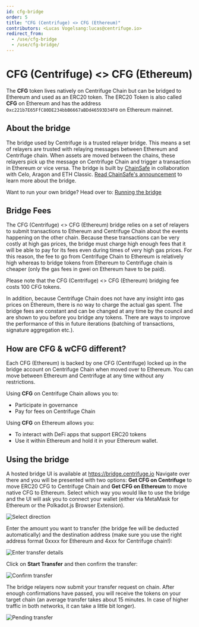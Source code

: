 ```yaml
---
id: cfg-bridge
order: 5
title: "CFG (Centrifuge) <> CFG (Ethereum)"
contributors: <Lucas Vogelsang:lucas@centrifuge.io>
redirect_from:
  - /use/cfg-bridge
  - /use/cfg-bridge/
---
```


# CFG (Centrifuge) <> CFG (Ethereum)

The **CFG** token lives natively on Centrifuge Chain but can be bridged to Ethereum and used as an ERC20 token. The ERC20 Token is also called **CFG** on Ethereum and has the address `0xc221b7E65FfC80DE234bbB6667aBDd46593D34F0` on Ethereum mainnet.

## About the bridge

The bridge used by Centrifuge is a trusted relayer bridge. This means a set of relayers are trusted with relaying messages between Ethereum and Centrifuge chain. When assets are moved between the chains, these relayers pick up the message on Centrifuge Chain and trigger a transaction in Ethereum or vice versa. The bridge is built by [ChainSafe](https://chainsafe.io) in collaboration with Celo, Aragon and ETH Classic. [Read ChainSafe's announcement](https://medium.com/chainsafe-systems/chainsafe-building-chainbridge-49d51ff2e0a2) to learn more about the bridge.

Want to run your own bridge? Head over to: [Running the bridge](/developer/bridge/)

## Bridge Fees
The CFG (Centrifuge) <> CFG (Ethereum) bridge relies on a set of relayers to submit transactions to Ethereum and Centrifuge Chain about the events happening on the other chain. Because these transactions can be very costly at high gas prices, the bridge must charge high enough fees that it will be able to pay for its fees even during times of very high gas prices. For this reason, the fee to go from Centrifuge Chain to Ethereum is relatively high whereas to bridge tokens from Ethereum to Centrifuge chain is cheaper (only the gas fees in gwei on Ethereum have to be paid).

Please note that the CFG (Centrifuge) <> CFG (Ethereum) bridging fee costs 100 CFG tokens.

In addition, because Centrifuge Chain does not have any insight into gas prices on Ethereum, there is no way to charge the actual gas spent. The bridge fees are constant and can be changed at any time by the council and are shown to you before you bridge any tokens. There are ways to improve the performance of this in future iterations (batching of transactions, signature aggregation etc.).

## How are CFG & wCFG different?

Each CFG (Ethereum) is backed by one CFG (Centrifuge) locked up in the bridge account on Centrifuge Chain when moved over to Ethereum. You can move between Ethereum and Centrifuge at any time without any restrictions.

Using **CFG** on Centrifuge Chain allows you to:

- Participate in governance
- Pay for fees on Centrifuge Chain

Using **CFG** on Ethereum allows you:

- To interact with DeFi apps that support ERC20 tokens
- Use it within Ethereum and hold it in your Ethereum wallet.

## Using the bridge

A hosted bridge UI is available at https://bridge.centrifuge.io Navigate over there and you will be presented with two options: **Get CFG on Centrifuge** to move ERC20 CFG to Centrifuge Chain and **Get CFG on Ethereum** to move native CFG to Ethereum. Select which way you would like to use the bridge and the UI will ask you to connect your wallet (either via MetaMask for Ethereum or the Polkadot.js Browser Extension).

![Select direction](./images/bridge_select_direction.png)

Enter the amount you want to transfer (the bridge fee will be deducted automatically) and the destination address (make sure you use the right address format 0xxxx for Ethereum and 4xxx for Centrifuge chain!):

![Enter transfer details](image.png)

Click on **Start Transfer** and then confirm the transfer:

![Confirm transfer](./images/bridge_confirm_transfer.png)

The bridge relayers now submit your transfer request on chain. After enough confirmations have passed, you will receive the tokens on your target chain (an average transfer takes about 15 minutes. In case of higher traffic in both networks, it can take a little bit longer).

![Pending transfer](./images/bridge_in_transit.png)
